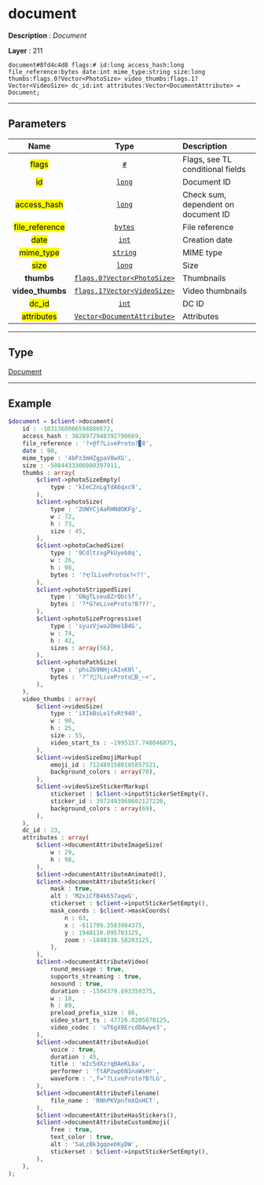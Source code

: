 # document

**Description** : *Document*

**Layer** : 211

```tl
document#8fd4c4d8 flags:# id:long access_hash:long file_reference:bytes date:int mime_type:string size:long thumbs:flags.0?Vector<PhotoSize> video_thumbs:flags.1?Vector<VideoSize> dc_id:int attributes:Vector<DocumentAttribute> = Document;
```

---

## Parameters

| Name | Type | Description |
| :---: | :---: | :--- |
| <mark>flags</mark> | [`#`](type/#) | Flags, see TL conditional fields |
| <mark>id</mark> | [`long`](type/long) | Document ID |
| <mark>access_hash</mark> | [`long`](type/long) | Check sum, dependent on document ID |
| <mark>file_reference</mark> | [`bytes`](type/bytes) | File reference |
| <mark>date</mark> | [`int`](type/int) | Creation date |
| <mark>mime_type</mark> | [`string`](type/string) | MIME type |
| <mark>size</mark> | [`long`](type/long) | Size |
| **thumbs** | [`flags.0?Vector<PhotoSize>`](type/PhotoSize) | Thumbnails |
| **video_thumbs** | [`flags.1?Vector<VideoSize>`](type/VideoSize) | Video thumbnails |
| <mark>dc_id</mark> | [`int`](type/int) | DC ID |
| <mark>attributes</mark> | [`Vector<DocumentAttribute>`](type/DocumentAttribute) | Attributes |

---

## Type

[Document](type/Document)

---

## Example

```php
$document = $client->document(
	id : -1031368066594886672,
	access_hash : 3828972948392790669,
	file_reference : '?+@f?LiveProto?▊8',
	date : 90,
	mime_type : '4bPz3mHZgpaV0wXG',
	size : -5084433306080397911,
	thumbs : array(
		$client->photoSizeEmpty(
			type : 'kIeC2nLgTdA6qxc9',
		),
		$client->photoSize(
			type : '2UWYCjAaRHNdOKFg',
			w : 72,
			h : 73,
			size : 45,
		),
		$client->photoCachedSize(
			type : '9CdltzxgPkUyeb8q',
			w : 26,
			h : 98,
			bytes : '?ҾľLiveProtox?<??',
		),
		$client->photoStrippedSize(
			type : 'GNgTLseu8ZrQbcSf',
			bytes : '?*G?eLiveProto?B???',
		),
		$client->photoSizeProgressive(
			type : 'syuzVjwa2Ome1B4G',
			w : 74,
			h : 42,
			sizes : array(56),
		),
		$client->photoPathSize(
			type : 'phsZ69NHjcAIxK0l',
			bytes : '?^??LiveProtoB_~<',
		),
	),
	video_thumbs : array(
		$client->videoSize(
			type : 'iXIkBsLe1fxRt94O',
			w : 90,
			h : 25,
			size : 55,
			video_start_ts : -1995157.748046875,
		),
		$client->videoSizeEmojiMarkup(
			emoji_id : 7124891580185857521,
			background_colors : array(78),
		),
		$client->videoSizeStickerMarkup(
			stickerset : $client->inputStickerSetEmpty(),
			sticker_id : 3972493960602127220,
			background_colors : array(69),
		),
	),
	dc_id : 23,
	attributes : array(
		$client->documentAttributeImageSize(
			w : 29,
			h : 98,
		),
		$client->documentAttributeAnimated(),
		$client->documentAttributeSticker(
			mask : true,
			alt : 'M2xiCfB4k657aqwG',
			stickerset : $client->inputStickerSetEmpty(),
			mask_coords : $client->maskCoords(
				n : 63,
				x : -611799.3583984375,
				y : 1940110.095703125,
				zoom : -1848138.58203125,
			),
		),
		$client->documentAttributeVideo(
			round_message : true,
			supports_streaming : true,
			nosound : true,
			duration : -1504379.693359375,
			w : 18,
			h : 89,
			preload_prefix_size : 86,
			video_start_ts : 47726.0205078125,
			video_codec : 'uT6gX9ErcdDAwye3',
		),
		$client->documentAttributeAudio(
			voice : true,
			duration : 45,
			title : 'mIc5dXzrqBAeKL8a',
			performer : 'ftAPzwp6N1naWsHr',
			waveform : ',f="?LiveProto?B?LG',
		),
		$client->documentAttributeFilename(
			file_name : 'RNhPKVpnfmXQxHCT',
		),
		$client->documentAttributeHasStickers(),
		$client->documentAttributeCustomEmoji(
			free : true,
			text_color : true,
			alt : '5aLzBk3gqoebKyDW',
			stickerset : $client->inputStickerSetEmpty(),
		),
	),
);
```